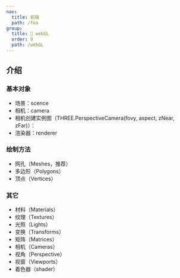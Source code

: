 ```yaml
---
nav:
  title: 前端
  path: /fea
group:
  title: 💊 webGL
  order: 9
  path: /webGL
---
```


## 介绍

### 基本对象

* 场景：scence
* 相机：camera
* 相机创建实例图（THREE.PerspectiveCamera(fovy, aspect, zNear, zFar)）：
* 渲染器：renderer


### 绘制方法

* 网孔（Meshes，推荐）
* 多边形（Polygons）
* 顶点（Vertices）

### 其它

* 材料（Materials）
* 纹理（Textures）
* 光照（Lights）
* 变换（Transforms）
* 矩阵（Matrices）
* 相机（Cameras）
* 视角（Perspective）
* 视窗（Viewports）
* 着色器（shader）
